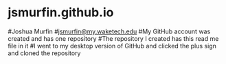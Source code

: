 # jsmurfin.github.io
#Joshua Murfin
#jsmurfin@my.waketech.edu
#My GitHub account was created and has one repository
#The repository I created has this read me file in it
#I went to my desktop version of GitHub and clicked the plus sign and cloned the repository